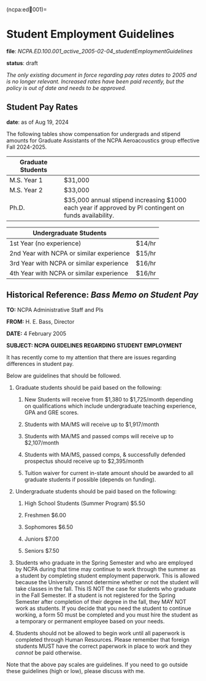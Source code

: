 (ncpa:ed:100:001)=
# Student Employment Guidelines

**file**: *NCPA.ED.100.001_active_2005-02-04_studentEmploymentGuidelines*

**status**: draft

*The only existing document in force regarding pay rates dates to 2005 and is no longer relevant. Increased rates have been paid recently, but the policy is out of date and needs to be approved.*

## Student Pay Rates

**date**: as of Aug 19, 2024

The following tables show compensation for undergrads and stipend amounts for Graduate Assistants of the NCPA Aeroacoustics group effective Fall 2024-2025.

| Graduate Students |                                                              |
| ----------------- | ------------------------------------------------------------ |
| M.S. Year 1       | \$31,000                                                     |
| M.S. Year 2       | \$33,000                                                     |
| Ph.D.             | \$35,000 annual stipend increasing \$1000<br> each year if approved by PI contingent on funds availability. |

| Undergraduate Students                   |         |
| ---------------------------------------- | ------- |
| 1st Year (no experience)                 | \$14/hr |
| 2nd Year with NCPA or similar experience | \$15/hr |
| 3rd Year with NCPA or similar experience | \$16/hr |
| 4th Year with NCPA or similar experience | \$16/hr |



## Historical Reference: *Bass Memo on Student Pay*

**TO:** NCPA Administrative Staff and PIs

**FROM:** H. E. Bass, Director

**DATE:** 4 February 2005

**SUBJECT: NCPA GUIDELINES REGARDING STUDENT EMPLOYMENT**

It has recently come to my attention that there are issues regarding differences in student pay.

Below are guidelines that should be followed.

1)  Graduate students should be paid based on the following:

    1.  New Students will receive from \$1,380 to \$1,725/month depending on qualifications which include undergraduate teaching experience, GPA and GRE scores.

    2.  Students with MA/MS will receive up to \$1,917/month

    3.  Students with MA/MS and passed comps will receive up to \$2,107/month

    4.  Students with MA/MS, passed comps, & successfully defended prospectus should receive up to \$2,395/month

    5.  Tuition waiver for current in-state amount should be awarded to all graduate students if possible (depends on funding).

2)  Undergraduate students should be paid based on the following:

    1.  High School Students (Summer Program) \$5.50

    2.  Freshmen \$6.00

    3.  Sophomores \$6.50

    4.  Juniors \$7.00

    5.  Seniors \$7.50

3)  Students who graduate in the Spring Semester and who are employed by NCPA during that time may continue to work through the summer as a student by completing student employment paperwork. This is allowed because the University cannot determine whether or not the student will take classes in the fall. This IS NOT the case for students who graduate in the Fall Semester. If a student is not registered for the Spring Semester after completion of their degree in the fall, they MAY NOT work as students. If you decide that you need the student to continue working, a form 50 must be completed and you must hire the student as a temporary or permanent employee based on your needs.

4)  Students should not be allowed to begin work until all paperwork is completed through Human Resources. Please remember that foreign students MUST have the correct paperwork in place to work and they *cannot* be paid otherwise.

Note that the above pay scales are guidelines. If you need to go outside these guidelines (high or low), please discuss with me.
